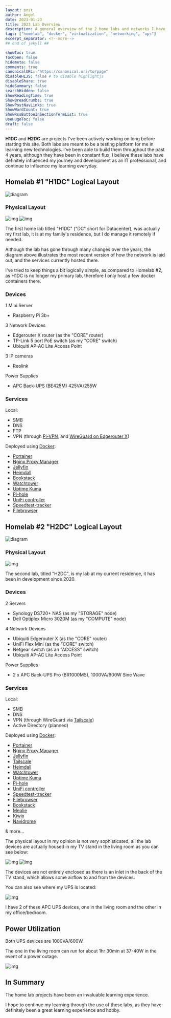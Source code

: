 ```yaml
---
layout: post
author: Angel
date: 2023-01-23
title: 2023 Lab Overview
description: A general overview of the 2 home labs and networks I have designed, currently manage, and maintain.
tags: ["homelab", "docker", "virtualization", "networking", "ups"] 
excerpt_separator: <!--more-->
## end of jekyll ##

showToc: true
TocOpen: false
hidemeta: false
comments: true
canonicalURL: "https://canonical.url/to/page"
disableHLJS: false # to disable highlightjs
disableShare: true
hideSummary: false
searchHidden: false
ShowReadingTime: true
ShowBreadCrumbs: true
ShowPostNavLinks: true
ShowWordCount: true
ShowRssButtonInSectionTermList: true
UseHugoToc: false
draft: false
---
```


**H1DC** and **H2DC** are projects I've been actively working on long before starting this site. Both labs are meant to be a testing platform for me in learning new technologies. I've been able to build them throughout the past 4 years, although they have been in constant flux, I believe these labs have definitely influenced my journey and development as an IT professional, and continue to influence my learning everyday.

## Homelab #1 "H1DC" Logical Layout
![diagram](https://d287cykochbccj.cloudfront.net/diagrams/h1dc-lab-diagram-2023-v2.svg)

### Physical Layout
![img](https://d287cykochbccj.cloudfront.net/pictures/h1dc/IMG_20210219_141819.webp)
![img](https://d287cykochbccj.cloudfront.net/pictures/h1dc/IMG_20201221_183413.webp)

The first home lab titled "H1DC" ("DC" short for Datacenter), was actually my first lab, it is at my family's residence, but I do manage it remotely if needed.

Although the lab has gone through many changes over the years, the diagram above illustrates the most recent version of how the network is laid out, and the services currently hosted there.

I've tried to keep things a bit logically simple, as compared to Homelab #2, as H1DC is no longer my primary lab, therefore I only host a few docker containers there.

### Devices
1 Mini Server
- Raspberry Pi 3b+

3 Network Devices
- Edgerouter X router (as the "CORE" router)
- TP-Link 5 port PoE switch (as my "CORE" switch)
- Ubiquiti AP-AC Lite Access Point

3 IP cameras
- Reolink

Power Supplies
- APC Back-UPS (BE425M) 425VA/255W

### Services
Local:
- SMB
- DNS
- FTP
- VPN (through [Pi-VPN](https://pivpn.io/), and [WireGuard on Edgerouter X](https://www.wireguard.com/install/#edgeos-module-tools))

Deployed using [Docker](https://www.docker.com/):
- [Portainer](https://www.portainer.io/)
- [Nginx Proxy Manager](https://nginxproxymanager.com/)
- [Jellyfin](https://jellyfin.org/)
- [Heimdall](https://heimdall.site/)
- [Bookstack](https://www.bookstackapp.com/)
- [Watchtower](https://containrrr.dev/watchtower/)
- [Uptime Kuma](https://github.com/louislam/uptime-kuma)
- [Pi-hole](https://pi-hole.net/)
- [UniFi controller](https://hub.docker.com/r/jacobalberty/unifi)
- [Speedtest-tracker](https://github.com/henrywhitaker3/Speedtest-Tracker)
- [Filebrowser](https://filebrowser.org/)

## Homelab #2 "H2DC" Logical Layout
![diagram](https://d287cykochbccj.cloudfront.net/diagrams/h2dc-lab-diagram-2023-v2.svg)

### Physical Layout
![img](https://d287cykochbccj.cloudfront.net/pictures/h2dc/IMG_20221107_164928.webp)

The second lab, titled "H2DC", is my lab at my current residence, it has been in development since 2020.

### Devices
2 Servers
- Synology DS720+ NAS (as my "STORAGE" node)
- Dell Optiplex Micro 3020M (as my "COMPUTE" node)

4 Network Devices
- Ubiquiti Edgerouter X (as the "CORE" router)
- UniFi Flex Mini (as the "CORE" switch)
- Netgear switch (as an "ACCESS" switch)
- Ubiquiti AP-AC Lite Access Point

Power Supplies
- 2 x APC Back-UPS Pro (BR1000MS), 1000VA/600W Sine Wave

### Services
Local:
- SMB
- DNS
- VPN (through WireGuard via [Tailscale](https://tailscale.com/))
- Active Directory (planned)

Deployed using [Docker](https://www.docker.com/):
- [Portainer](https://www.portainer.io/)
- [Nginx Proxy Manager](https://nginxproxymanager.com/)
- [Jellyfin](https://jellyfin.org/)
- [Tailscale](https://hub.docker.com/r/tailscale/tailscale)
- [Heimdall](https://heimdall.site/)
- [Watchtower](https://containrrr.dev/watchtower/)
- [Uptime Kuma](https://github.com/louislam/uptime-kuma)
- [Pi-hole](https://pi-hole.net/)
- [UniFi controller](https://hub.docker.com/r/jacobalberty/unifi)
- [Speedtest-tracker](https://github.com/henrywhitaker3/Speedtest-Tracker)
- [Filebrowser](https://filebrowser.org/)
- [Bookstack](https://www.bookstackapp.com/)
- [Mealie](https://hay-kot.github.io/mealie/)
- [Kiwix](https://www.kiwix.org/en/)
- [Navidrome](https://www.navidrome.org/)

& more...

The physical layout in my opinion is not very sophisticated, all the lab devices are actually housed in my TV stand in the living room as you can see below:

![img](https://d287cykochbccj.cloudfront.net/pictures/h2dc/IMG_20221105_143007.webp)
![img](https://d287cykochbccj.cloudfront.net/pictures/h2dc/IMG_20221105_143110.webp)

The devices are not entirely enclosed as there is an inlet in the back of the TV stand, which allows some airflow to and from the devices.

You can also see where my UPS is located:

![img](https://d287cykochbccj.cloudfront.net/pictures/h2dc/IMG_20221105_143035.webp)

I have 2 of these APC UPS devices, one in the living room and the other in my office/bedroom. 

## Power Utilization

Both UPS devices are 1000VA/600W.

The one in the living room can run for about 1hr 30min at 37-40W in the event of a power outage.

![img](https://d287cykochbccj.cloudfront.net/pictures/h2dc/IMG_20221105_143048.webp)

## In Summary

The home lab projects have been an invaluable learning experience.

I hope to continue my learning through the use of these labs, as they have definitely been a great learning experience and hobby.